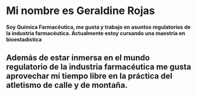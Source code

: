 # Mi nombre es Geraldine Rojas

**Soy Química Farmacéutica, me gusta y trabajo en asuntos regulatorios de la industria farmacéutica. Actualmente estoy cursando una maestría en bioestadística**

## Además de estar inmersa en el mundo regulatorio de la industria farmacéutica me gusta aprovechar mi tiempo libre en la práctica del atletismo de calle y de montaña.
